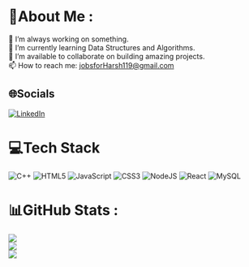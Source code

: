 # 💫About Me :
🔭 I’m always working on something.   
🌱 I’m currently learning Data Structures and Algorithms.  
👯 I’m available to collaborate on building amazing projects.  
📫 How to reach me: jobsforHarsh119@gmail.com   

## 🌐Socials
[![LinkedIn](https://img.shields.io/badge/LinkedIn-%230077B5.svg?logo=linkedin&logoColor=white)](https://linkedin.com/in/harsh-anand-3446141b0) 

# 💻Tech Stack
![C++](https://img.shields.io/badge/c++-%2300599C.svg?style=for-the-badge&logo=c%2B%2B&logoColor=white) ![HTML5](https://img.shields.io/badge/html5-%23E34F26.svg?style=for-the-badge&logo=html5&logoColor=white) ![JavaScript](https://img.shields.io/badge/javascript-%23323330.svg?style=for-the-badge&logo=javascript&logoColor=%23F7DF1E) ![CSS3](https://img.shields.io/badge/css3-%231572B6.svg?style=for-the-badge&logo=css3&logoColor=white) ![NodeJS](https://img.shields.io/badge/node.js-6DA55F?style=for-the-badge&logo=node.js&logoColor=white) ![React](https://img.shields.io/badge/react-%2320232a.svg?style=for-the-badge&logo=react&logoColor=%2361DAFB) ![MySQL](https://img.shields.io/badge/mysql-%2300f.svg?style=for-the-badge&logo=mysql&logoColor=white)
# 📊GitHub Stats :
![](https://github-readme-stats.vercel.app/api?username=HarshAn119&theme=radical&hide_border=false&include_all_commits=false&count_private=false)<br/>
![](https://github-readme-streak-stats.herokuapp.com/?user=HarshAn119&theme=radical&hide_border=false)<br/>
![](https://github-readme-stats.vercel.app/api/top-langs/?username=HarshAn119&theme=radical&hide_border=false&include_all_commits=false&count_private=false&layout=compact)

